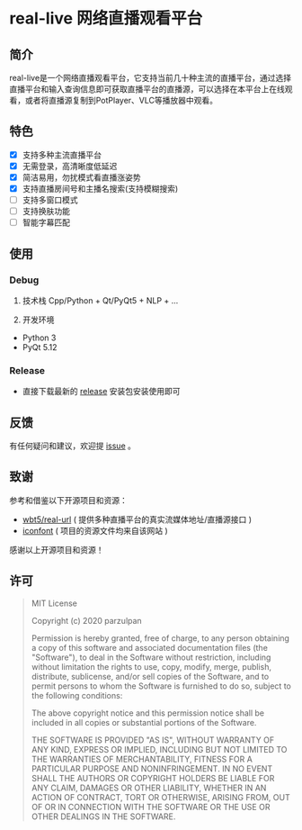 # real-live 网络直播观看平台

## 简介
real-live是一个网络直播观看平台，它支持当前几十种主流的直播平台，通过选择直播平台和输入查询信息即可获取直播平台的直播源，可以选择在本平台上在线观看，或者将直播源复制到PotPlayer、VLC等播放器中观看。

## 特色
* [x] 支持多种主流直播平台
* [x] 无需登录，高清晰度低延迟
* [x] 简洁易用，勿扰模式看直播涨姿势
* [x] 支持直播房间号和主播名搜索(支持模糊搜索)
* [ ] 支持多窗口模式
* [ ] 支持换肤功能
* [ ] 智能字幕匹配

## 使用
### Debug
1. 技术栈
Cpp/Python + Qt/PyQt5 + NLP + ...

2. 开发环境
* Python 3
* PyQt 5.12

### Release
* 直接下载最新的 [release](https://github.com/parzulpan/real-live/releases) 安装包安装使用即可

## 反馈
有任何疑问和建议，欢迎提 [issue](https://github.com/parzulpan/real-live/issues) 。

## 致谢
参考和借鉴以下开源项目和资源：
* [wbt5/real-url](https://github.com/wbt5/real-url)  ( 提供多种直播平台的真实流媒体地址/直播源接口 )
* [iconfont](https://www.iconfont.cn) ( 项目的资源文件均来自该网站 )

感谢以上开源项目和资源！

## 许可
> MIT License
> 
> Copyright (c) 2020 parzulpan
> 
> Permission is hereby granted, free of charge, to any person obtaining a copy
of this software and associated documentation files (the "Software"), to deal
in the Software without restriction, including without limitation the rights
to use, copy, modify, merge, publish, distribute, sublicense, and/or sell
copies of the Software, and to permit persons to whom the Software is
furnished to do so, subject to the following conditions:
> 
> The above copyright notice and this permission notice shall be included in all
copies or substantial portions of the Software.
> 
> THE SOFTWARE IS PROVIDED "AS IS", WITHOUT WARRANTY OF ANY KIND, EXPRESS OR
IMPLIED, INCLUDING BUT NOT LIMITED TO THE WARRANTIES OF MERCHANTABILITY,
FITNESS FOR A PARTICULAR PURPOSE AND NONINFRINGEMENT. IN NO EVENT SHALL THE
AUTHORS OR COPYRIGHT HOLDERS BE LIABLE FOR ANY CLAIM, DAMAGES OR OTHER
LIABILITY, WHETHER IN AN ACTION OF CONTRACT, TORT OR OTHERWISE, ARISING FROM,
OUT OF OR IN CONNECTION WITH THE SOFTWARE OR THE USE OR OTHER DEALINGS IN THE
SOFTWARE.